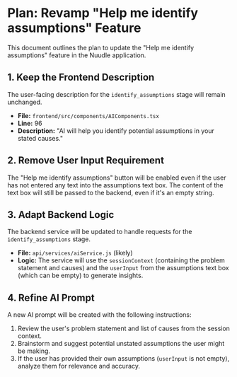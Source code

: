 # Plan: Revamp "Help me identify assumptions" Feature

This document outlines the plan to update the "Help me identify assumptions" feature in the Nuudle application.

## 1. Keep the Frontend Description

The user-facing description for the `identify_assumptions` stage will remain unchanged.

-   **File:** `frontend/src/components/AIComponents.tsx`
-   **Line:** 96
-   **Description:** "AI will help you identify potential assumptions in your stated causes."

## 2. Remove User Input Requirement

The "Help me identify assumptions" button will be enabled even if the user has not entered any text into the assumptions text box. The content of the text box will still be passed to the backend, even if it's an empty string.

## 3. Adapt Backend Logic

The backend service will be updated to handle requests for the `identify_assumptions` stage.

-   **File:** `api/services/aiService.js` (likely)
-   **Logic:** The service will use the `sessionContext` (containing the problem statement and causes) and the `userInput` from the assumptions text box (which can be empty) to generate insights.

## 4. Refine AI Prompt

A new AI prompt will be created with the following instructions:

1.  Review the user's problem statement and list of causes from the session context.
2.  Brainstorm and suggest potential unstated assumptions the user might be making.
3.  If the user has provided their own assumptions (`userInput` is not empty), analyze them for relevance and accuracy.